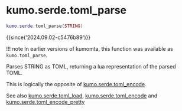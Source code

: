 # kumo.serde.toml_parse

```lua
kumo.serde.toml_parse(STRING)
```

{{since('2024.09.02-c5476b89')}}

!!! note
    In earlier versions of kumomta, this function was available
    as `kumo.toml_parse`.

Parses STRING as TOML, returning a lua representation of the parsed TOML.

This is logically the opposite of [kumo.serde.toml_encode](toml_encode.md).

See also [kumo.serde.toml_load](toml_load.md),
[kumo.serde.toml_encode](toml_encode.md) and
[kumo.serde.toml_encode_pretty](toml_encode_pretty.md)
